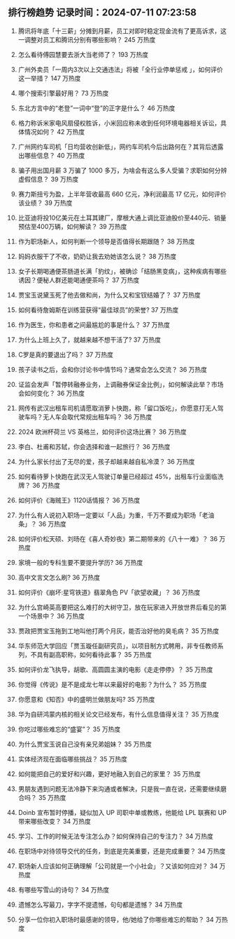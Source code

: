 
## 排行榜趋势 记录时间：2024-07-11 07:23:58
  
  1. 腾讯将年底「十三薪」分摊到月薪，员工对即时稳定现金流有了更高诉求，这一调整对员工和腾讯分别有哪些影响？ 245 万热度
    
  2. 怎么看待傅园慧要去浙大当老师了？ 193 万热度
    
  3. 广州外卖员「一周内3次以上交通违法」将被「全行业停单惩戒 」，如何评价这一举措？ 147 万热度
    
  4. 哪个搜索引擎最好用？ 73 万热度
    
  5. 东北方言中的“老登”一词中“登”的正字是什么？ 46 万热度
    
  6. 格力称诉米家电风扇侵权胜诉，小米回应称未收到任何环境电器相关诉讼，具体情况如何？ 42 万热度
    
  7. 广州网约车司机「日均营收创新低」，网约车司机今后出路何在？其背后透露出哪些信息？ 40 万热度
    
  8. 骗子用出国月薪 3 万骗了 1000 多万，为啥会有这么多人受骗？求职如何分辨虚假信息？ 39 万热度
    
  9. 赛力斯扭亏为盈，上半年营收最高 660 亿元，净利润最高 17 亿元，如何评价该业绩？ 39 万热度
    
  10. 比亚迪将投10亿美元在土耳其建厂，摩根大通上调比亚迪股价至440元、销量预估至400万辆，如何解读？ 39 万热度
    
  11. 作为职场新人，如何判断一个领导是否值得长期跟随？ 38 万热度
    
  12. 妈妈衣服干了不收，奶奶让我去劝她该怎么说？ 38 万热度
    
  13. 女子长期喝通便茶肠道长满「豹纹」，被确诊「结肠黑变病」，这种疾病有哪些诱因？便秘人群还能喝通便茶吗？ 37 万热度
    
  14. 贾宝玉说黛玉死了他去做和尚，为什么又和宝钗结婚了？ 37 万热度
    
  15. 如何看待詹姆斯在训练营获得“最佳球员”的荣誉? 37 万热度
    
  16. 作为医生，你和患者之间最尴尬的事是什么？ 37 万热度
    
  17. 为什么上班上久了，就越来越不想干活了? 37 万热度
    
  18. C罗是真的要退出了吗？ 37 万热度
    
  19. 孩子读书之后，会和你讨论书中情节吗？通常会怎么交流？ 36 万热度
    
  20. 证监会发声「暂停转融券业务，上调融券保证金比例」，如何解读此举？市场会如何变化？ 36 万热度
    
  21. 网传有武汉出租车司机请愿取消萝卜快跑，称「留口饭吃」，你愿意打无人驾驶车吗？无人车会取代常规出租车吗？ 36 万热度
    
  22. 2024 欧洲杯荷兰 VS 英格兰，如何评价这场比赛？ 36 万热度
    
  23. 李白、杜甫和苏轼，你会选择和谁一起旅行？ 36 万热度
    
  24. 为什么家长付出了无尽的爱，孩子却越来越自私冷漠？ 36 万热度
    
  25. 如何看待萝卜快跑在武汉无人驾驶订单量已经超过 45%，出租车行业面临洗牌？ 36 万热度
    
  26. 如何评价《海贼王》1120话情报？ 36 万热度
    
  27. 为什么有人说初入职场一定要以「人品」为重，千万不要成为职场「老油条」？ 36 万热度
    
  28. 如何评价松天硕、刘旸在《喜人奇妙夜》第二期带来的《八十一难》？ 36 万热度
    
  29. 家境一般的专科生要不要提升学历? 36 万热度
    
  30. 高中文言文怎么刷? 36 万热度
    
  31. 如何评价《崩坏:星穹铁道》翡翠角色 PV「欲望收藏」？ 36 万热度
    
  32. 为什么宫崎英高要把这么难打的大树守卫，放在玩家进入开放世界后看见的第一个场景中？ 36 万热度
    
  33. 贾政把贾宝玉拖到工地叫他打两个月灰，能否治好他的臭毛病？ 35 万热度
    
  34. 华东师范大学回应「贾玉璇任副研究员」，以项目制方式聘用，非专任教师系列，不具有副高职称，如何看待此事？ 35 万热度
    
  35. 如何评价龙飞执导，胡歌、高圆圆主演的电影《走走停停》？ 35 万热度
    
  36. 你觉得《传说》是不是成龙七年以来最好的电影？为什么？ 35 万热度
    
  37. 你愿意和《知否》中的盛明兰做朋友吗? 35 万热度
    
  38. 华为自研鸿蒙内核的相关论文已经发布，有什么信息值得关注？ 35 万热度
    
  39. 你吃过哪些难忘的“盛宴”？ 35 万热度
    
  40. 为什么贾宝玉说自己没有亲兄弟姐妹？ 35 万热度
    
  41. 实体经济现在面临哪些挑战？ 35 万热度
    
  42. 如何能把自己的爱好和兴趣，更好地融入到自己的家里？ 35 万热度
    
  43. 男朋友遇到问题无法冷静下来沟通或者解决，只是我一直在说，还需要继续磨合吗？ 35 万热度
    
  44. Doinb 宣布暂时停播，疑似加入 UP 司职中单或教练，他能给 LPL 联赛和 UP 带来哪些改变？ 34 万热度
    
  45. 学习、工作的时候无法专注怎么办？如何保持自己的专注力？ 34 万热度
    
  46. 在职场中对待领导交代的任务，到底是完美重要，还是完成重要？ 34 万热度
    
  47. 职场新人应该如何正确理解「公司就是一个小社会」？又该如何应对？ 34 万热度
    
  48. 有哪些写雪山的诗句？ 34 万热度
    
  49. 遗憾怎么写最刀，字字不提遗憾，句句都是遗憾？ 34 万热度
    
  50. 分享一位你初入职场时最感谢的领导，他/她给了你哪些难忘的帮助？ 34 万热度
    